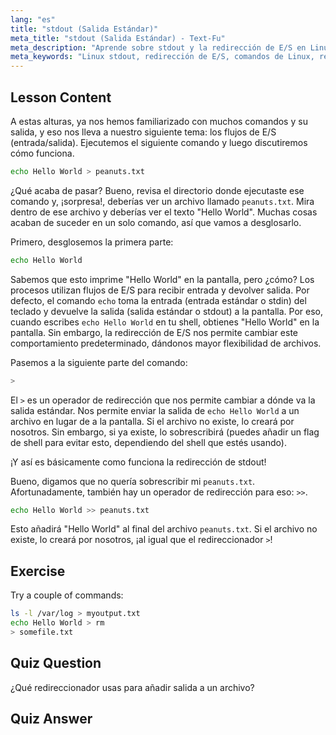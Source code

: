 ```yaml
---
lang: "es"
title: "stdout (Salida Estándar)"
meta_title: "stdout (Salida Estándar) - Text-Fu"
meta_description: "Aprende sobre stdout y la redirección de E/S en Linux. Entiende cómo redirigir la salida de comandos a archivos usando los operadores > y >>. ¡Comienza tu viaje en Linux hoy mismo!"
meta_keywords: "Linux stdout, redirección de E/S, comandos de Linux, redirigir salida, tutorial de Linux, Linux para principiantes, guía de Linux, scripting de shell"
---
```


## Lesson Content

A estas alturas, ya nos hemos familiarizado con muchos comandos y su salida, y eso nos lleva a nuestro siguiente tema: los flujos de E/S (entrada/salida). Ejecutemos el siguiente comando y luego discutiremos cómo funciona.

```bash
echo Hello World > peanuts.txt
```

¿Qué acaba de pasar? Bueno, revisa el directorio donde ejecutaste ese comando y, ¡sorpresa!, deberías ver un archivo llamado `peanuts.txt`. Mira dentro de ese archivo y deberías ver el texto "Hello World". Muchas cosas acaban de suceder en un solo comando, así que vamos a desglosarlo.

Primero, desglosemos la primera parte:

```bash
echo Hello World
```

Sabemos que esto imprime "Hello World" en la pantalla, pero ¿cómo? Los procesos utilizan flujos de E/S para recibir entrada y devolver salida. Por defecto, el comando `echo` toma la entrada (entrada estándar o stdin) del teclado y devuelve la salida (salida estándar o stdout) a la pantalla. Por eso, cuando escribes `echo Hello World` en tu shell, obtienes "Hello World" en la pantalla. Sin embargo, la redirección de E/S nos permite cambiar este comportamiento predeterminado, dándonos mayor flexibilidad de archivos.

Pasemos a la siguiente parte del comando:

```bash
>
```

El `>` es un operador de redirección que nos permite cambiar a dónde va la salida estándar. Nos permite enviar la salida de `echo Hello World` a un archivo en lugar de a la pantalla. Si el archivo no existe, lo creará por nosotros. Sin embargo, si ya existe, lo sobrescribirá (puedes añadir un flag de shell para evitar esto, dependiendo del shell que estés usando).

¡Y así es básicamente como funciona la redirección de stdout!

Bueno, digamos que no quería sobrescribir mi `peanuts.txt`. Afortunadamente, también hay un operador de redirección para eso: `>>`.

```bash
echo Hello World >> peanuts.txt
```

Esto añadirá "Hello World" al final del archivo `peanuts.txt`. Si el archivo no existe, lo creará por nosotros, ¡al igual que el redireccionador `>`!

## Exercise

Try a couple of commands:

```bash
ls -l /var/log > myoutput.txt
echo Hello World > rm
> somefile.txt
```

## Quiz Question

¿Qué redireccionador usas para añadir salida a un archivo?

## Quiz Answer

> >
